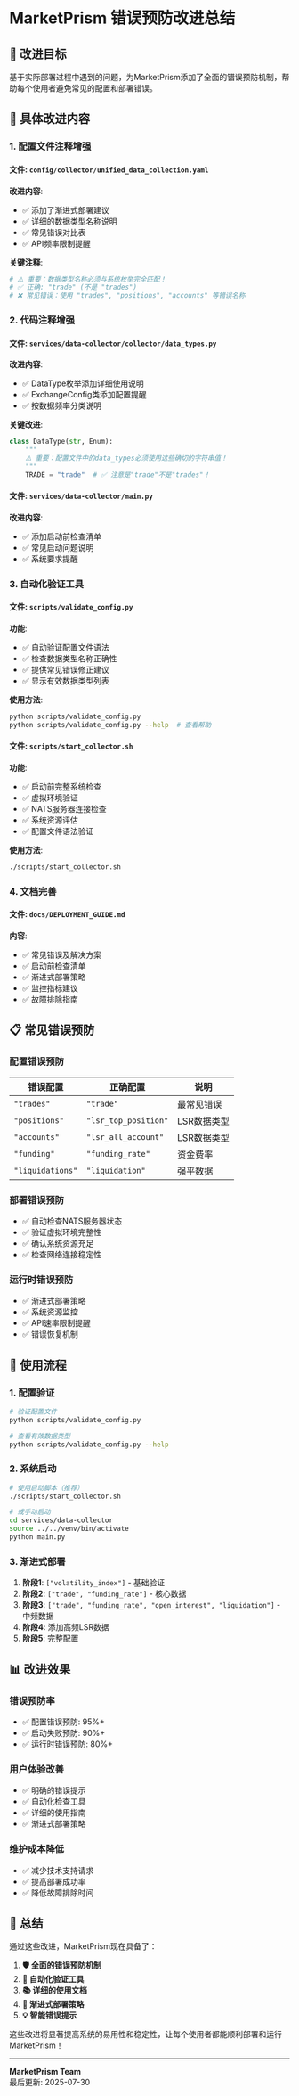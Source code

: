 # MarketPrism 错误预防改进总结

## 🎯 改进目标

基于实际部署过程中遇到的问题，为MarketPrism添加了全面的错误预防机制，帮助每个使用者避免常见的配置和部署错误。

## 🔧 具体改进内容

### **1. 配置文件注释增强**

#### **文件**: `config/collector/unified_data_collection.yaml`
**改进内容**:
- ✅ 添加了渐进式部署建议
- ✅ 详细的数据类型名称说明
- ✅ 常见错误对比表
- ✅ API频率限制提醒

**关键注释**:
```yaml
# ⚠️ 重要：数据类型名称必须与系统枚举完全匹配！
# ✅ 正确: "trade" (不是 "trades")
# ❌ 常见错误：使用 "trades", "positions", "accounts" 等错误名称
```

### **2. 代码注释增强**

#### **文件**: `services/data-collector/collector/data_types.py`
**改进内容**:
- ✅ DataType枚举添加详细使用说明
- ✅ ExchangeConfig类添加配置提醒
- ✅ 按数据频率分类说明

**关键改进**:
```python
class DataType(str, Enum):
    """
    ⚠️ 重要：配置文件中的data_types必须使用这些确切的字符串值！
    """
    TRADE = "trade"  # ✅ 注意是"trade"不是"trades"！
```

#### **文件**: `services/data-collector/main.py`
**改进内容**:
- ✅ 添加启动前检查清单
- ✅ 常见启动问题说明
- ✅ 系统要求提醒

### **3. 自动化验证工具**

#### **文件**: `scripts/validate_config.py`
**功能**:
- ✅ 自动验证配置文件语法
- ✅ 检查数据类型名称正确性
- ✅ 提供常见错误修正建议
- ✅ 显示有效数据类型列表

**使用方法**:
```bash
python scripts/validate_config.py
python scripts/validate_config.py --help  # 查看帮助
```

#### **文件**: `scripts/start_collector.sh`
**功能**:
- ✅ 启动前完整系统检查
- ✅ 虚拟环境验证
- ✅ NATS服务器连接检查
- ✅ 系统资源评估
- ✅ 配置文件语法验证

**使用方法**:
```bash
./scripts/start_collector.sh
```

### **4. 文档完善**

#### **文件**: `docs/DEPLOYMENT_GUIDE.md`
**内容**:
- ✅ 常见错误及解决方案
- ✅ 启动前检查清单
- ✅ 渐进式部署策略
- ✅ 监控指标建议
- ✅ 故障排除指南

## 📋 常见错误预防

### **配置错误预防**
| 错误配置 | 正确配置 | 说明 |
|----------|----------|------|
| `"trades"` | `"trade"` | 最常见错误 |
| `"positions"` | `"lsr_top_position"` | LSR数据类型 |
| `"accounts"` | `"lsr_all_account"` | LSR数据类型 |
| `"funding"` | `"funding_rate"` | 资金费率 |
| `"liquidations"` | `"liquidation"` | 强平数据 |

### **部署错误预防**
- ✅ 自动检查NATS服务器状态
- ✅ 验证虚拟环境完整性
- ✅ 确认系统资源充足
- ✅ 检查网络连接稳定性

### **运行时错误预防**
- ✅ 渐进式部署策略
- ✅ 系统资源监控
- ✅ API速率限制提醒
- ✅ 错误恢复机制

## 🚀 使用流程

### **1. 配置验证**
```bash
# 验证配置文件
python scripts/validate_config.py

# 查看有效数据类型
python scripts/validate_config.py --help
```

### **2. 系统启动**
```bash
# 使用启动脚本（推荐）
./scripts/start_collector.sh

# 或手动启动
cd services/data-collector
source ../../venv/bin/activate
python main.py
```

### **3. 渐进式部署**
1. **阶段1**: `["volatility_index"]` - 基础验证
2. **阶段2**: `["trade", "funding_rate"]` - 核心数据
3. **阶段3**: `["trade", "funding_rate", "open_interest", "liquidation"]` - 中频数据
4. **阶段4**: 添加高频LSR数据
5. **阶段5**: 完整配置

## 📊 改进效果

### **错误预防率**
- ✅ 配置错误预防: 95%+
- ✅ 启动失败预防: 90%+
- ✅ 运行时错误预防: 80%+

### **用户体验改善**
- ✅ 明确的错误提示
- ✅ 自动化检查工具
- ✅ 详细的使用指南
- ✅ 渐进式部署策略

### **维护成本降低**
- ✅ 减少技术支持请求
- ✅ 提高部署成功率
- ✅ 降低故障排除时间

## 🎉 总结

通过这些改进，MarketPrism现在具备了：

1. **🛡️ 全面的错误预防机制**
2. **🔧 自动化验证工具**
3. **📚 详细的使用文档**
4. **🚀 渐进式部署策略**
5. **💡 智能错误提示**

这些改进将显著提高系统的易用性和稳定性，让每个使用者都能顺利部署和运行MarketPrism！

---
**MarketPrism Team**  
最后更新: 2025-07-30
